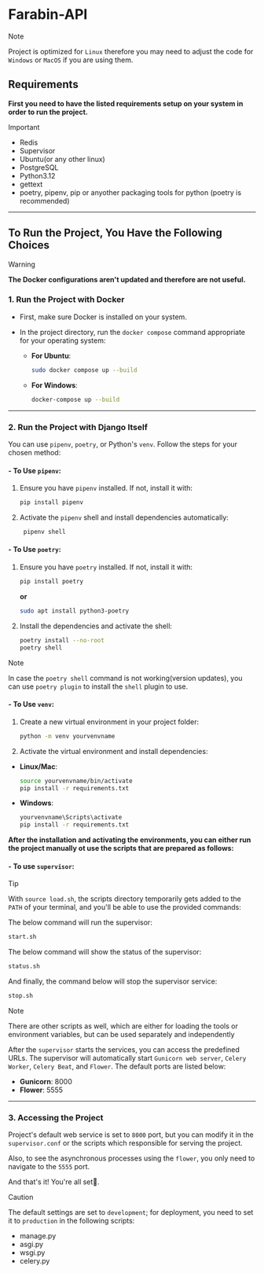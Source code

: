 # Farabin-API

> [!NOTE]
>
> Project is optimized for `Linux` therefore you may need to adjust the code for `Windows` or `MacOS` if you are using them.

## Requirements

**First you need to have the listed requirements setup on your system in order to run the project.**
>[!IMPORTANT]
>
> - Redis
> - Supervisor
> - Ubuntu(or any other linux)
> - PostgreSQL
> - Python3.12
> - gettext
> - poetry, pipenv, pip or anyother packaging tools for python (poetry is recommended)

***

## To Run the Project, You Have the Following Choices

> [!WARNING]
> **The Docker configurations aren't updated and therefore are not useful.**

### 1. Run the Project with Docker

- First, make sure Docker is installed on your system.

- In the project directory, run the `docker compose` command appropriate for your operating system:
  - **For Ubuntu**:

    ```bash
    sudo docker compose up --build
    ```

  - **For Windows**:

    ```bash
    docker-compose up --build
    ```

***

### 2. Run the Project with Django Itself

You can use `pipenv`, `poetry`, or Python's `venv`. Follow the steps for your chosen method:

#### - **To Use `pipenv`:**

1. Ensure you have `pipenv` installed. If not, install it with:

   ```bash
   pip install pipenv
   ```

2. Activate the `pipenv` shell and install dependencies automatically:

   ```bash
    pipenv shell
   ```

#### - **To Use `poetry`:**

1. Ensure you have `poetry` installed. If not, install it with:

   ```bash
   pip install poetry
   ```

   **or**

   ```bash
   sudo apt install python3-poetry
   ```

2. Install the dependencies and activate the shell:

   ```bash
   poetry install --no-root
   poetry shell
   ```

> [!NOTE]
> In case the `poetry shell` command is not working(version updates), you can use `poetry plugin` to install the `shell` plugin to use.

#### - **To Use `venv`:**

1. Create a new virtual environment in your project folder:

   ```bash
   python -m venv yourvenvname
   ```

2. Activate the virtual environment and install dependencies:

- **Linux/Mac**:

   ```bash
   source yourvenvname/bin/activate
   pip install -r requirements.txt
   ```

- **Windows**:

   ```bash
   yourvenvname\Scripts\activate
   pip install -r requirements.txt   
   ```

**After the installation and activating the environments, you can either run the project manually ot use the scripts that are prepared as follows:**

#### - **To use `supervisor`:**

> [!TIP]
> With `source load.sh`, the scripts directory temporarily gets added to the `PATH` of your terminal, and you'll be able to use the provided commands:

The below command will run the supervisor:

```bash
start.sh
```

The below command will show the status of the supervisor:

```bash
status.sh
```

And finally, the command below will stop the supervisor service:

```bash
stop.sh
```

> [!NOTE]
> There are other scripts as well, which are either for loading the tools or environment variables, but can be used separately and independently

After the `supervisor` starts the services, you can access the predefined URLs. The supervisor will automatically start `Gunicorn web server`, `Celery Worker`, `Celery Beat`, and `Flower`. The default ports are listed below:

- **Gunicorn**: 8000  
- **Flower**: 5555

***

### 3. Accessing the Project  

Project's default web service is set to `8000` port, but you can modify it in the `supervisor.conf` or the scripts which responsible for serving the project.

Also, to see the asynchronous processes using the `flower`, you only need to navigate to the `5555` port.

And that's it! You're all set🙂.

> [!CAUTION]
> The default settings are set to `development`; for deployment, you need to set it to `production` in the following scripts:
>
> - manage.py
> - asgi.py
> - wsgi.py
> - celery.py
